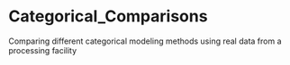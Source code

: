 # Categorical_Comparisons
Comparing different categorical modeling methods using real data from a processing facility
